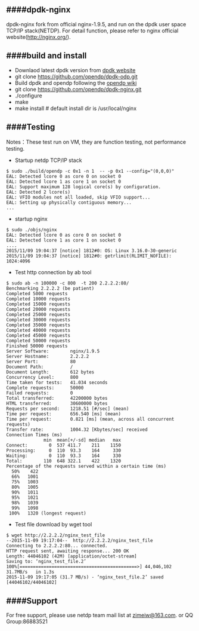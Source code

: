 ####dpdk-nginx
--------------
dpdk-nginx fork from official nginx-1.9.5, and run on the dpdk user space TCP/IP stack(NETDP). For detail function, please refer to nginx official website(http://nginx.org/).

####build and install
--------------
*  Downlaod latest dpdk version from [dpdk website](http://dpdk.org/)
*  git clone https://github.com/opendp/dpdk-odp.git
*  Build dpdk and opendp following the [opendp wiki](https://github.com/opendp/dpdk-odp/wiki/Compile-APP-with-netdp) 
*  git clone https://github.com/opendp/dpdk-nginx.git
*  ./configure
*  make
*  make install   # default install dir is /usr/local/nginx

####Testing
--------------
Notes：These test run on VM, they are function testing, not performance testing.
*  Startup netdp TCP/IP stack
```
$ sudo ./build/opendp -c 0x1 -n 1  -- -p 0x1 --config="(0,0,0)"
EAL: Detected lcore 0 as core 0 on socket 0
EAL: Detected lcore 1 as core 1 on socket 0
EAL: Support maximum 128 logical core(s) by configuration.
EAL: Detected 2 lcore(s)
EAL: VFIO modules not all loaded, skip VFIO support...
EAL: Setting up physically contiguous memory...
...
```
*  startup nginx
```
$ sudo ./objs/nginx
EAL: Detected lcore 0 as core 0 on socket 0
EAL: Detected lcore 1 as core 1 on socket 0
....
2015/11/09 19:04:37 [notice] 1812#0: OS: Linux 3.16.0-30-generic
2015/11/09 19:04:37 [notice] 1812#0: getrlimit(RLIMIT_NOFILE): 1024:4096
```
*  Test http connection by ab tool
```
$ sudo ab -n 100000 -c 800  -t 200 2.2.2.2:80/
Benchmarking 2.2.2.2 (be patient)
Completed 5000 requests
Completed 10000 requests
Completed 15000 requests
Completed 20000 requests
Completed 25000 requests
Completed 30000 requests
Completed 35000 requests
Completed 40000 requests
Completed 45000 requests
Completed 50000 requests
Finished 50000 requests
Server Software:        nginx/1.9.5
Server Hostname:        2.2.2.2
Server Port:            80
Document Path:          /
Document Length:        612 bytes
Concurrency Level:      800
Time taken for tests:   41.034 seconds
Complete requests:      50000
Failed requests:        0
Total transferred:      42200000 bytes
HTML transferred:       30600000 bytes
Requests per second:    1218.51 [#/sec] (mean)
Time per request:       656.540 [ms] (mean)
Time per request:       0.821 [ms] (mean, across all concurrent requests)
Transfer rate:          1004.32 [Kbytes/sec] received
Connection Times (ms)
              min  mean[+/-sd] median   max
Connect:        0  537 411.7    211    1150
Processing:     0  110  93.3    164     330
Waiting:        0  110  93.3    164     330
Total:        110  648 322.1    422    1320
Percentage of the requests served within a certain time (ms)
  50%    422
  66%   1001
  75%   1003
  80%   1005
  90%   1011
  95%   1021
  98%   1039
  99%   1098
 100%   1320 (longest request)

```
*  Test file download by wget tool
```
$ wget http://2.2.2.2/nginx_test_file
--2015-11-09 19:17:04--  http://2.2.2.2/nginx_test_file
Connecting to 2.2.2.2:80... connected.
HTTP request sent, awaiting response... 200 OK
Length: 44046102 (42M) [application/octet-stream]
Saving to: ‘nginx_test_file.2’
100%[============================================>] 44,046,102  31.7MB/s   in 1.3s
2015-11-09 19:17:05 (31.7 MB/s) - ‘nginx_test_file.2’ saved [44046102/44046102]

```

####Support
-------
For free support, please use netdp team mail list at zimeiw@163.com. or QQ Group:86883521
